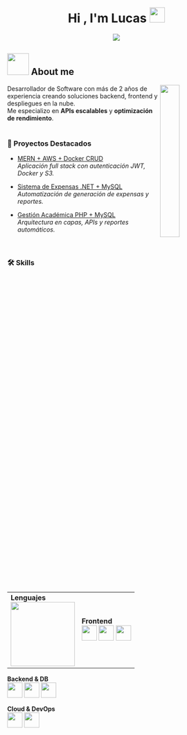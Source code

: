 <h1 align="center">Hi , I'm Lucas <img src="https://media.giphy.com/media/hvRJCLFzcasrR4ia7z/giphy.gif" width="35"></h1>
<p align="center">
  <a href="https://readme-typing-svg.herokuapp.com?font=Arial&color=%23FF5733&size=22&center=true&vCenter=true&width=700&height=120&lines=Desarrollador+de+Software+con+m%C3%A1s+de+2+a%C3%B1os+de+experiencia;Creando+soluciones+backend+y+frontend;Especializado+en+optimización+de+rendimiento;APIs+modulares+y+despliegues+en+la+nube">
    <img src="https://readme-typing-svg.herokuapp.com?font=Arial&color=%23FF5733&size=22&center=true&vCenter=true&width=700&height=120&lines=Desarrollador+de+Software+con+m%C3%A1s+de+2+a%C3%B1os+de+experiencia;Creando+soluciones+backend+y+frontend;Especializado+en+optimización+de+rendimiento;APIs+modulares+y+despliegues+en+la+nube" />
  </a>
</p>

## <picture><img src = "https://github.com/7oSkaaa/7oSkaaa/blob/main/Images/about_me.gif?raw=true" width = 50px></picture> About me

<picture> <img align="right" src="https://github.com/7oSkaaa/7oSkaaa/blob/main/Images/Right_Side.gif?raw=true" width ="30%"></picture>

Desarrollador de Software con más de 2 años de experiencia creando soluciones backend, frontend y despliegues en la nube.  
Me especializo en **APIs escalables** y  **optimización de rendimiento**.
<br><br>

### 📌 Proyectos Destacados
- [MERN + AWS + Docker CRUD](https://github.com/lucasjg123/MERN-AWS-Docker-CrudArticulos)  
  _Aplicación full stack con autenticación JWT, Docker y S3._  

- [Sistema de Expensas .NET + MySQL](#)  
  _Automatización de generación de expensas y reportes._  

- [Gestión Académica PHP + MySQL](#)  
  _Arquitectura en capas, APIs y reportes automáticos._  
<br><br>
### 🛠️ Skills
<table width="100%">
  <tr>
    <td>
      <strong>Lenguajes</strong><br/>
      <a href="https://skillicons.dev" target="_blank">
        <img src="https://skillicons.dev/icons?i=js,html,css,wasm" width="148" style="max-width: 100%;">
      </a>
    </td>
    <td>
      <strong>Frontend</strong><br/>
      <img src="https://cdn.jsdelivr.net/gh/devicons/devicon/icons/react/react-original.svg" width="35"/> 
      <img src="https://cdn.jsdelivr.net/gh/devicons/devicon/icons/html5/html5-original.svg" width="35"/> 
      <img src="https://cdn.jsdelivr.net/gh/devicons/devicon/icons/css3/css3-original.svg" width="35"/>  
    </td>
  </tr>
</table>






**Backend & DB**  
<img src="https://cdn.jsdelivr.net/gh/devicons/devicon/icons/nodejs/nodejs-original.svg" width="35"/> 
<img src="https://cdn.jsdelivr.net/gh/devicons/devicon/icons/mysql/mysql-original.svg" width="35"/> 
<img src="https://cdn.jsdelivr.net/gh/devicons/devicon/icons/mongodb/mongodb-original.svg" width="35"/>  

**Cloud & DevOps**  
<img src="https://cdn.jsdelivr.net/gh/devicons/devicon/icons/docker/docker-original.svg" width="35"/> 
<img src="https://cdn.jsdelivr.net/gh/devicons/devicon/icons/amazonwebservices/amazonwebservices-original.svg" width="35"/>  
